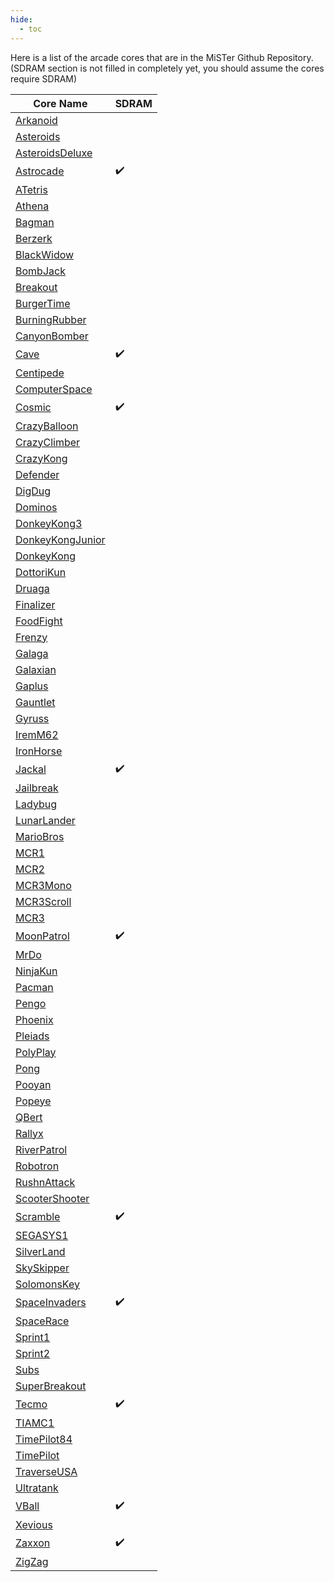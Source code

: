 ```yaml
---
hide:
  - toc
---
```


Here is a list of the arcade cores that are in the MiSTer Github Repository. (SDRAM section is not filled in completely yet, you should assume the cores require SDRAM)

| Core Name                                                                          | SDRAM    |
| ---------------------------------------------------------------------------------- | -------- |
| [Arkanoid](https://github.com/MiSTer-devel/Arcade-Arkanoid_MISTer)                 |          |
| [Asteroids](https://github.com/MiSTer-devel/Arcade-Asteroids_MiSTer)               |          |
| [AsteroidsDeluxe](https://github.com/MiSTer-devel/Arcade-AsteroidsDeluxe_MiSTer)   |          |
| [Astrocade](https://github.com/MiSTer-devel/Arcade-Astrocade_MiSTer)               | ✔️        |
| [ATetris](https://github.com/MiSTer-devel/Arcade-ATetris_MiSTer)                   |          |
| [Athena](https://github.com/MiSTer-devel/Arcade-Athena_MiSTer)                     |          |
| [Bagman](https://github.com/MiSTer-devel/Arcade-Bagman_MiSTer)                     |          |
| [Berzerk](https://github.com/MiSTer-devel/Arcade-Berzerk_MiSTer)                   |          |
| [BlackWidow](https://github.com/MiSTer-devel/Arcade-BlackWidow_MiSTer)             |          |
| [BombJack](https://github.com/MiSTer-devel/Arcade-BombJack_MiSTer)                 |          |
| [Breakout](https://github.com/MiSTer-devel/Arcade-Breakout_MiSTer)                 |          |
| [BurgerTime](https://github.com/MiSTer-devel/Arcade-BurgerTime_MiSTer)             |          |
| [BurningRubber](https://github.com/MiSTer-devel/Arcade-BurningRubber_MiSTer)       |          |
| [CanyonBomber](https://github.com/MiSTer-devel/Arcade-CanyonBomber_MiSTer)         |          |
| [Cave](https://github.com/MiSTer-devel/Arcade-Cave_MiSTer)                         | ✔️        |
| [Centipede](https://github.com/MiSTer-devel/Arcade-Centipede_MiSTer)               |          |
| [ComputerSpace](https://github.com/MiSTer-devel/Arcade-ComputerSpace_MiSTer)       |          |
| [Cosmic](https://github.com/MiSTer-devel/Arcade-Cosmic_MiSTer)                     | ✔️        |
| [CrazyBalloon](https://github.com/MiSTer-devel/Arcade-CrazyBalloon_MiSTer)         |          |
| [CrazyClimber](https://github.com/MiSTer-devel/Arcade-CrazyClimber_MiSTer)         |          |
| [CrazyKong](https://github.com/MiSTer-devel/Arcade-CrazyKong_MiSTer)               |          |
| [Defender](https://github.com/MiSTer-devel/Arcade-Defender_MiSTer)                 |          |
| [DigDug](https://github.com/MiSTer-devel/Arcade-DigDug_MiSTer)                     |          |
| [Dominos](https://github.com/MiSTer-devel/Arcade-Dominos_MiSTer)                   |          |
| [DonkeyKong3](https://github.com/MiSTer-devel/Arcade-DonkeyKong3_MiSTer)           |          |
| [DonkeyKongJunior](https://github.com/MiSTer-devel/Arcade-DonkeyKongJunior_MiSTer) |          |
| [DonkeyKong](https://github.com/MiSTer-devel/Arcade-DonkeyKong_MiSTer)             |          |
| [DottoriKun](https://github.com/MiSTer-devel/Arcade-DottoriKun_MiSTer)             |          |
| [Druaga](https://github.com/MiSTer-devel/Arcade-Druaga_MiSTer)                     |          |
| [Finalizer](https://github.com/MiSTer-devel/Arcade-Finalizer_MiSTer)               |          |
| [FoodFight](https://github.com/MiSTer-devel/Arcade-FoodFight_MiSTer)               |          |
| [Frenzy](https://github.com/MiSTer-devel/Arcade-Frenzy_MiSTer)                     |          |
| [Galaga](https://github.com/MiSTer-devel/Arcade-Galaga_MiSTer)                     |          |
| [Galaxian](https://github.com/MiSTer-devel/Arcade-Galaxian_MiSTer)                 |          |
| [Gaplus](https://github.com/MiSTer-devel/Arcade-Gaplus_MiSTer)                     |          |
| [Gauntlet](https://github.com/MiSTer-devel/Arcade-Gauntlet_MiSTer)                 |          |
| [Gyruss](https://github.com/MiSTer-devel/Arcade-Gyruss_MiSTer)                     |          |
| [IremM62](https://github.com/MiSTer-devel/Arcade-IremM62_MiSTer)                   |          |
| [IronHorse](https://github.com/MiSTer-devel/Arcade-IronHorse_MiSTer)               |          |
| [Jackal](https://github.com/MiSTer-devel/Arcade-Jackal_MiSTer)                     | ✔️        |
| [Jailbreak](https://github.com/MiSTer-devel/Arcade-Jailbreak_MiSTer)               |          |
| [Ladybug](https://github.com/MiSTer-devel/Arcade-LadyBug_MiSTer)                   |          |
| [LunarLander](https://github.com/MiSTer-devel/Arcade-LunarLander_MiSTer)           |          |
| [MarioBros](https://github.com/MiSTer-devel/Arcade-MarioBros_MiSTer)               |          |
| [MCR1](https://github.com/MiSTer-devel/Arcade-MCR1_MiSTer)                         |          |
| [MCR2](https://github.com/MiSTer-devel/Arcade-MCR2_MiSTer)                         |          |
| [MCR3Mono](https://github.com/MiSTer-devel/Arcade-MCR3Mono_MiSTer)                 |          |
| [MCR3Scroll](https://github.com/MiSTer-devel/Arcade-MCR3Scroll_MiSTer)             |          |
| [MCR3](https://github.com/MiSTer-devel/Arcade-MCR3_MiSTer)                         |          |
| [MoonPatrol](https://github.com/MiSTer-devel/Arcade-MoonPatrol_MiSTer)             | ✔️        |
| [MrDo](https://github.com/MiSTer-devel/Arcade-MrDo_MiSTer)                         |          |
| [NinjaKun](https://github.com/MiSTer-devel/Arcade-NinjaKun_MiSTer)                 |          |
| [Pacman](https://github.com/MiSTer-devel/Arcade-Pacman_MiSTer)                     |          |
| [Pengo](https://github.com/MiSTer-devel/Arcade-Pengo_MiSTer)                       |          |
| [Phoenix](https://github.com/MiSTer-devel/Arcade-Phoenix_MiSTer)                   |          |
| [Pleiads](https://github.com/MiSTer-devel/Arcade-Pleiads_MiSTer)                   |          |
| [PolyPlay](https://github.com/MiSTer-devel/Arcade-PolyPlay_MiSTer)                 |          |
| [Pong](https://github.com/MiSTer-devel/Arcade-Pong_MiSTer)                         |          |
| [Pooyan](https://github.com/MiSTer-devel/Arcade-Pooyan_MiSTer)                     |          |
| [Popeye](https://github.com/MiSTer-devel/Arcade-Popeye_MiSTer)                     |          |
| [QBert](https://github.com/MiSTer-devel/Arcade-QBert_MiSTer)                       |          |
| [Rallyx](https://github.com/MiSTer-devel/Arcade-RallyX_MiSTer)                     |          |
| [RiverPatrol](https://github.com/MiSTer-devel/Arcade-RiverPatrol_MiSTer)           |          |
| [Robotron](https://github.com/MiSTer-devel/Arcade-Robotron_MiSTer)                 |          |
| [RushnAttack](https://github.com/MiSTer-devel/Arcade-RushnAttack_MiSTer)           |          |
| [ScooterShooter](https://github.com/MiSTer-devel/Arcade-ScooterShooter_MiSTer)     |          |
| [Scramble](https://github.com/MiSTer-devel/Arcade-Scramble_MiSTer)                 | ✔️        |
| [SEGASYS1](https://github.com/MiSTer-devel/Arcade-SEGASYS1_MiSTer)                 |          |
| [SilverLand](https://github.com/MiSTer-devel/Arcade-SilverLand_MiSTer)             |          |
| [SkySkipper](https://github.com/MiSTer-devel/Arcade-SkySkipper_MiSTer)             |          |
| [SolomonsKey](https://github.com/MiSTer-devel/Arcade-SolomonsKey_MiSTer)           |          |
| [SpaceInvaders](https://github.com/MiSTer-devel/Arcade-SpaceInvaders_MiSTer)       | ✔️        |
| [SpaceRace](https://github.com/MiSTer-devel/Arcade-SpaceRace_MiSTer)               |          |
| [Sprint1](https://github.com/MiSTer-devel/Arcade-Sprint1_MiSTer)                   |          |
| [Sprint2](https://github.com/MiSTer-devel/Arcade-Sprint2_MiSTer)                   |          |
| [Subs](https://github.com/MiSTer-devel/Arcade-Subs_MiSTer)                         |          |
| [SuperBreakout](https://github.com/MiSTer-devel/Arcade-SuperBreakout_MiSTer)       |          |
| [Tecmo](https://github.com/MiSTer-devel/Arcade-Tecmo_MiSTer)                       | ✔️        |
| [TIAMC1](https://github.com/MiSTer-devel/Arcade-TIAMC1_MiSTer)                     |          |
| [TimePilot84](https://github.com/MiSTer-devel/Arcade-TimePilot84_MISTer)           |          |
| [TimePilot](https://github.com/MiSTer-devel/Arcade-TimePilot_MiSTer)               |          |
| [TraverseUSA](https://github.com/MiSTer-devel/Arcade-TraverseUSA_MiSTer)           |          |
| [Ultratank](https://github.com/MiSTer-devel/Arcade-Ultratank_MiSTer)               |          |
| [VBall](https://github.com/MiSTer-devel/Arcade-VBall_MiSTer)                       | ✔️        |
| [Xevious](https://github.com/MiSTer-devel/Arcade-Xevious_MiSTer)                   |          |
| [Zaxxon](https://github.com/MiSTer-devel/Arcade-Zaxxon_MiSTer)                     | ✔️        |
| [ZigZag](https://github.com/MiSTer-devel/Arcade-ZigZag_MiSTer)                     |          |
